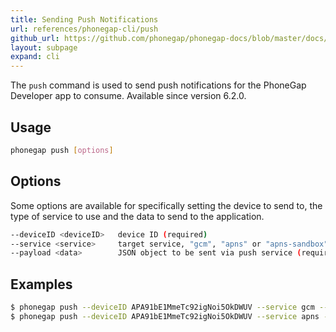 ```yaml
---
title: Sending Push Notifications
url: references/phonegap-cli/push
github_url: https://github.com/phonegap/phonegap-docs/blob/master/docs/3-references/phonegap-cli/5-push.html.md
layout: subpage
expand: cli
---
```


The `push` command is used to send push notifications for the PhoneGap Developer app to consume. Available since version 6.2.0.

## Usage

```bash
phonegap push [options]
```

## Options

Some options are available for specifically setting the device to send to, the type of service to use and the data to send to the application.

```bash
--deviceID <deviceID>   device ID (required)
--service <service>     target service, "gcm", "apns" or "apns-sandbox" (required)
--payload <data>        JSON object to be sent via push service (required)
```

## Examples

```bash
$ phonegap push --deviceID APA91bE1MmeTc92igNoi5OkDWUV --service gcm --payload '{ "data": { "title": "Hello", "message": "World"} }'
$ phonegap push --deviceID APA91bE1MmeTc92igNoi5OkDWUV --service apns --payload '{ "aps": { "alert": "Hello World", "badge": 5 } }'
```

